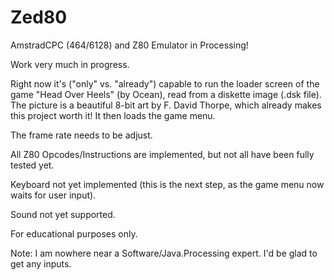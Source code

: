 # Zed80

AmstradCPC (464/6128) and Z80 Emulator in Processing!

Work very much in progress.

Right now it's ("only" vs. "already") capable to run the loader screen of the game "Head Over Heels" (by Ocean), read from a diskette image (.dsk file). 
The picture is a beautiful 8-bit art by F. David Thorpe, which already makes this project worth it!
It then loads the game menu.

The frame rate needs to be adjust.

All Z80 Opcodes/Instructions are implemented, but not all have been fully tested yet.

Keyboard not yet implemented (this is the next step, as the game menu now waits for user input).

Sound not yet supported.

For educational purposes only.

Note: I am nowhere near a Software/Java.Processing expert. I'd be glad to get any inputs.
